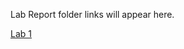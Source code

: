 Lab Report folder links will appear here.

[Lab 1](https://github.com/Matthew-Denholm/Sys-Administration-Lab-Reports/tree/master/Lab%201%20-%20Design%20Challenge)
